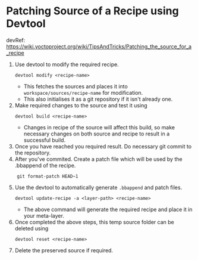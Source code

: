  # Patching Source of a Recipe using Devtool

devRef: https://wiki.yoctoproject.org/wiki/TipsAndTricks/Patching_the_source_for_a_recipe

1. Use devtool to modify the required recipe.
	```
	devtool modify <recipe-name>
	```
	- This fetches the sources and places it into `workspace/sources/recipe-name` for modification.
	- This also initialises it as a git repository if it isn't already one.
2. Make required changes to the source and test it using
	```
	devtool build <recipe-name>
	```
	- Changes in recipe of the source will affect this build, so make necessary changes on both source and recipe to result in a successful build.
3. Once you have reached you required result. Do necessary git commit to the repository.
4. After you've commited. Create a patch file which will be used by the .bbappend of the recipe.
```
	git format-patch HEAD~1
```
5. Use the devtool to automatically generate `.bbappend` and patch files.
	```
	devtool update-recipe -a <layer-path> <recipe-name>
	```
	- The above command will generate the required recipe and place it in your meta-layer.
6. Once completed the above steps, this temp source folder can be deleted using 
	```
	devtool reset <recipe-name>
	```
7. Delete the preserved source if required.